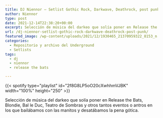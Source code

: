 ```yaml
---
title: DJ Niennor – Setlist Gothic Rock, Darkwave, Deathrock, post punk
author: Niennor
type: post
date: 2021-12-14T22:38:20+00:00
excerpt: Selección de música del darkeo que solía poner en Release the Bats, Blondie, Bal le Duc, Teatro de Sombras y otros tantos eventos o antros en los que bailábamos con las manitos y desatábamos la pena gótica.
url: /dj-niennor-setlist-gothic-rock-darkwave-deathrock-post-punk/
featured_image: /wp-content/uploads/2021/12/1930465_21370959322_8153_n.jpg
categories:
  - Repositorio y archivo del Underground
  - Setlists
tags:
  - dj
  - niennor
  - release the bats

---
```

{{< spotify type="playlist" id="2f8G8LP5oO20cXwhhmVJBK" width="100%" height="250" >}}

Selección de música del darkeo que solía poner en Release the Bats, Blondie, Bal le Duc, Teatro de Sombras y otros tantos eventos o antros en los que bailábamos con las manitos y desatábamos la pena gótica.
